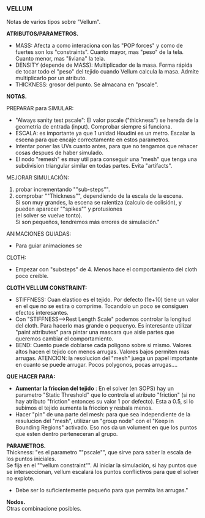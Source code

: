 ### VELLUM  

Notas de varios tipos sobre "Vellum".  

**ATRIBUTOS/PARAMETROS.**   

- MASS: Afecta a como interaciona con las "POP forces" y como de fuertes son los "constraints". Cuanto mayor, mas "peso" de la tela. Cuanto menor, mas "liviana" la tela.   
- DENSITY (depende de MASS): Multiplicador de la masa. Forma rápida de tocar todo el "peso" del tejido cuando Vellum calcula la masa. Admite multiplicarlo por un atributo.   
- THICKNESS: grosor del punto. Se almacana en "pscale".   

**NOTAS.**   

PREPARAR para SIMULAR:   

- "Always sanity test pscale": El valor pscale ("thickness") se hereda de la geometria de entrada (input). Comprobar siempre si funciona.   
- ESCALA: es importante ya que 1 unidad Houdini es un metro. Escalar la escena para que encaje correctamente en estos parametros.   
- Intentar poner las UVs cuanto antes, para que no tengamos que rehacer cosas despues de haber simulado.   
- El nodo "remesh" es muy util para conseguir una "mesh" que tenga una subdivision triangular similar en todas partes. Evita "artifacts".

MEJORAR SIMULACIÓN:   
  1) probar incrementando ""sub-steps"".   
  2) comprobar ""Thickness"", dependiendo de la escala de la escena.   
     Si son muy grandes, la escena se ralentiza (calculo de colisión), y pueden aparecer ""spikes"" y protusiones   
     (el solver se vuelve tonto).   
     Si son pequeños, tendremos más errores de simulación."   

ANIMACIONES GUIADAS:
- Para guiar animaciones se   

CLOTH:
- Empezar con "substeps" de 4. Menos hace el comportamiento del cloth poco creible. 

**CLOTH VELLUM CONSTRAINT:**   
- STIFFNESS: Cuan elastico es el tejido. Por defecto (1e+10) tiene un valor en el que no se estira o comprime. Tocandolo un poco se consiguen efectos interesantes.   
- Con "STIFFNESS-->Rest Length Scale" podemos controlar la longitud del cloth. Para hacerlo mas grande o pequenyo. Es interesante utilizar "paint attributes" para pintar una mascara que aisle partes que queremos cambiar el comportamiento.
- BEND: Cuento puede doblarse cada poligono sobre si mismo. Valores altos hacen el tejido con menos arrugas. Valores bajos permiten mas arrugas. ATENCION: la resolucion del "mesh" juega un papel importante en cuanto se puede arrugar. Pocos polygonos, pocas arrugas....

**QUE HACER PARA:**   
- **Aumentar la friccion del tejido** : En el solver (en SOPS) hay un parametro "Static Threshold" que lo controla el atributo "friction" (si no hay atributo "friction" entonces su valor 1 por defecto). Esta a 0.5, si lo subimos el tejido aumenta la friccion y resbala menos.   
- Hacer "pin" de una parte del mesh: para que sea independiente de la resulucion del "mesh", utilizar un "group node" con el "Keep in Bounding Regions" activado. Eso nos da un volument en que los puntos que esten dentro perteneceran al grupo.

**PARAMETROS.**   
Thickness: "es el parametro ""pscale"", que sirve para saber la escala de los puntos iniciales.   
Se fija en el ""vellum constraint"". Al iniciar la simulación, si hay puntos que se interseccionan, vellum escalará los puntos conflictivos para que el  solver no explote.
- Debe ser lo suficientemente pequeño para que permita las arrugas."

**Nodos.**   
Otras combinacione posibles.


